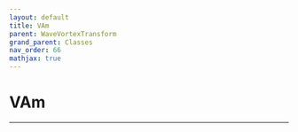 ```yaml
---
layout: default
title: VAm
parent: WaveVortexTransform
grand_parent: Classes
nav_order: 66
mathjax: true
---
```


#  VAm




---

